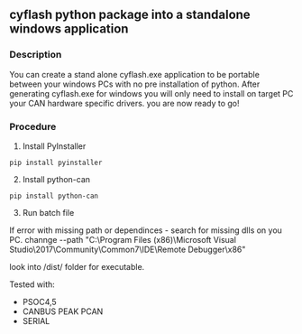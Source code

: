 ## cyflash python package into a standalone windows application

### Description
You can create a stand alone cyflash.exe application to be portable between your windows PCs with no pre installation of python.
After generating cyflash.exe for windows you will only need to install on target PC your CAN hardware specific drivers.
you are now ready to go!

### Procedure 
1. Install PyInstaller 

```pip install pyinstaller```

2. Install python-can

```pip install python-can```

3. Run batch file

If error with missing path or dependinces - search for missing dlls on you PC.
channge --path "C:\Program Files (x86)\Microsoft Visual Studio\2017\Community\Common7\IDE\Remote Debugger\x86" 

look into /dist/ folder for executable.

Tested with:
* PSOC4,5
* CANBUS PEAK PCAN
* SERIAL
